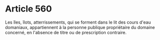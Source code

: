 # Article 560

Les îles, îlots, atterrissements, qui se forment dans le lit des cours d'eau domaniaux, appartiennent à la personne publique propriétaire du domaine concerné, en l'absence de titre ou de prescription contraire.
